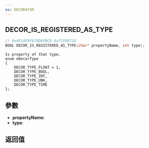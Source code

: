 ```yaml
---
ns: DECORATOR
---
```

## DECOR_IS_REGISTERED_AS_TYPE

```c
// 0x4F14F9F870D6FBC8 0x7CF0971D
BOOL DECOR_IS_REGISTERED_AS_TYPE(char* propertyName, int type);
```

```
Is property of that type.  
enum eDecorType  
{  
	DECOR_TYPE_FLOAT = 1,  
	DECOR_TYPE_BOOL,  
	DECOR_TYPE_INT,  
	DECOR_TYPE_UNK,  
	DECOR_TYPE_TIME  
};  
```

## 參數
* **propertyName**: 
* **type**: 

## 返回值
